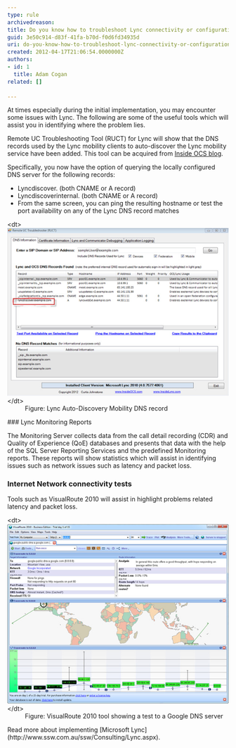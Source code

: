 ```yaml
---
type: rule
archivedreason: 
title: Do you know how to troubleshoot Lync connectivity or configuration issues?
guid: 3e50c914-d83f-41fa-b70d-f0d6fd34935d
uri: do-you-know-how-to-troubleshoot-lync-connectivity-or-configuration-issues
created: 2012-04-17T21:06:54.0000000Z
authors:
- id: 1
  title: Adam Cogan
related: []

---
```


At times especially during the initial implementation, you may encounter some issues with Lync. The following are some of the useful tools which will assist you in identifying where the problem lies.

<!--endintro-->

Remote UC Troubleshooting Tool (RUCT) for Lync will show that the DNS records used by the Lync mobility clients to auto-discover the Lync mobility service have been added. This tool can be acquired from [Inside OCS blog](http://insideocs.com/).

Specifically, you now have the option of querying the locally configured DNS server for the following records:

* Lyncdiscover. (both CNAME or A record)
* Lyncdiscoverinternal. (both CNAME or A record)
* From the same screen, you can ping the resulting hostname or test the port availability on any of the Lync DNS record matches

<dl class="image">&lt;dt&gt; <img src="lync-auto-discovery.jpg" alt="Lync Auto-discovery" class="ms-rteCustom-ImageArea"> &lt;/dt&gt;<dd>Figure: Lync Auto-Discovery Mobility DNS record</dd></dl>
### Lync Monitoring Reports

The Monitoring Server collects data from the call detail recording (CDR) and Quality of Experience (QoE) databases and presents that data with the help of the SQL Server Reporting Services and the predefined Monitoring reports. These reports will show statistics which will assist in identifying issues such as network issues such as latency and packet loss.

### Internet Network connectivity tests

Tools such as VisualRoute 2010 will assist in highlight problems related latency and packet loss.
<dl class="image">&lt;dt&gt;<img src="visualroute-tool.jpg" alt="VisualRoute 2010 tool" class="ms-rteCustom-ImageArea"> &lt;/dt&gt;<dd>Figure: VisualRoute 2010 tool showing a test to a Google DNS server</dd></dl>
Read more about implementing [Microsoft Lync](http://www.ssw.com.au/ssw/Consulting/Lync.aspx).

